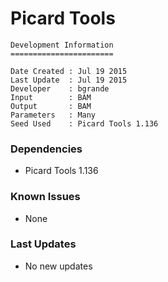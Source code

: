 # Picard Tools

```
Development Information
=======================

Date Created : Jul 19 2015
Last Update  : Jul 19 2015
Developer    : bgrande
Input        : BAM
Output       : BAM
Parameters   : Many
Seed Used    : Picard Tools 1.136
```

### Dependencies

- Picard Tools 1.136

### Known Issues

- None

### Last Updates

- No new updates
